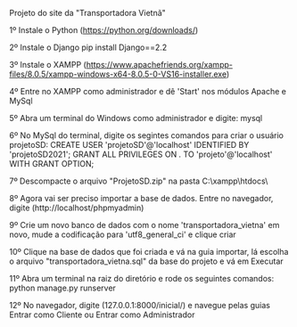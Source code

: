 Projeto do site da "Transportadora Vietnã"

1º Instale o Python (https://python.org/downloads/)

2º Instale o Django pip install Django==2.2

3º Instale o XAMPP (https://www.apachefriends.org/xampp-files/8.0.5/xampp-windows-x64-8.0.5-0-VS16-installer.exe)

4º Entre no XAMPP como administrador e dê 'Start' nos módulos Apache e MySql

5º Abra um terminal do Windows como administrador e digite:
    mysql

6º No MySql do terminal, digite os segintes comandos para criar o usuário projetoSD:
    CREATE USER 'projetoSD'@'localhost' IDENTIFIED BY 'projetoSD2021';
    GRANT ALL PRIVILEGES ON *.* TO 'projeto'@'localhost' WITH GRANT OPTION;
    
7º Descompacte o arquivo "ProjetoSD.zip" na pasta C:\xampp\htdocs\

8º Agora vai ser preciso importar a base de dados.
   Entre no navegador, digite (http://localhost/phpmyadmin)

9º Crie um novo banco de dados com o nome 'transportadora_vietna' em novo,
   mude a codificação para 'utf8_general_ci' e clique criar 

10º Clique na base de dados que foi criada e vá na guia importar, lá escolha o arquivo
   "transportadora_vietna.sql" da base do projeto e vá em Executar

11º Abra um terminal na raiz do diretório e rode os seguintes comandos:
    python manage.py runserver

12º No navegador, digite (127.0.0.1:8000/inicial/) e navegue pelas guias Entrar como Cliente ou Entrar como Administrador




